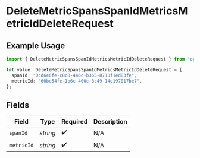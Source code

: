 # DeleteMetricSpansSpanIdMetricsMetricIdDeleteRequest

## Example Usage

```typescript
import { DeleteMetricSpansSpanIdMetricsMetricIdDeleteRequest } from "opperai/models/operations";

let value: DeleteMetricSpansSpanIdMetricsMetricIdDeleteRequest = {
  spanId: "0cd6e6fe-c8c8-446c-b365-8710f1ed83fe",
  metricId: "60be54fe-1b6c-400c-8c49-14e197017be7",
};
```

## Fields

| Field              | Type               | Required           | Description        |
| ------------------ | ------------------ | ------------------ | ------------------ |
| `spanId`           | *string*           | :heavy_check_mark: | N/A                |
| `metricId`         | *string*           | :heavy_check_mark: | N/A                |